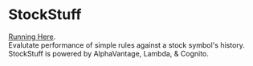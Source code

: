 # StockStuff
[Running Here](http://stockstuffweb.s3-website-us-west-2.amazonaws.com/home.html).<br/>
Evalutate performance of simple rules against a stock symbol's history.  StockStuff is powered by AlphaVantage, Lambda, & Cognito.
